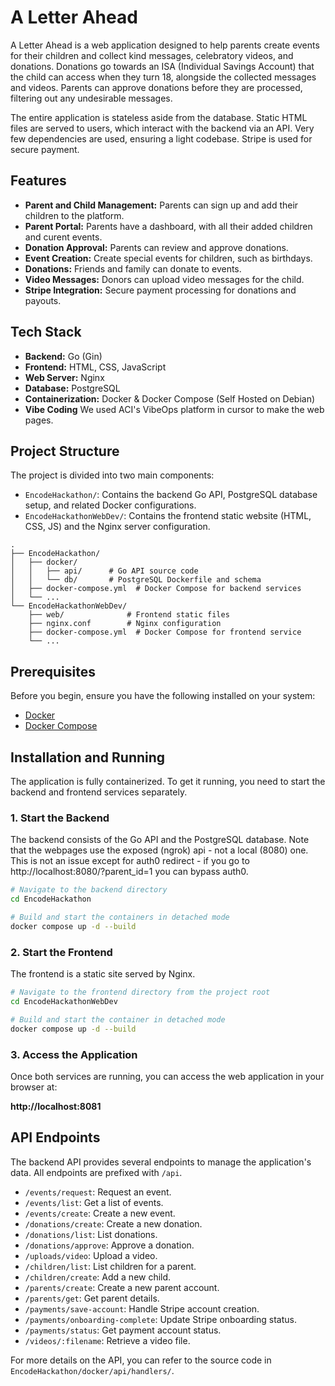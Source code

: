 # A Letter Ahead

A Letter Ahead is a web application designed to help parents create events for their children and collect kind messages, celebratory videos, and donations. Donations go towards an ISA (Individual Savings Account) that the child can access when they turn 18, alongside the collected messages and videos. Parents can approve donations before they are processed, filtering out any undesirable messages.

The entire application is stateless aside from the database. Static HTML files are served to users, which interact with the backend via an API. Very few dependencies are used, ensuring a light codebase. Stripe is used for secure payment.

## Features

- **Parent and Child Management:** Parents can sign up and add their children to the platform.
- **Parent Portal:** Parents have a dashboard, with all their added children and curent events.
- **Donation Approval:** Parents can review and approve donations.
- **Event Creation:** Create special events for children, such as birthdays.
- **Donations:** Friends and family can donate to events.
- **Video Messages:** Donors can upload video messages for the child.
- **Stripe Integration:** Secure payment processing for donations and payouts.

## Tech Stack

- **Backend:** Go (Gin)
- **Frontend:** HTML, CSS, JavaScript
- **Web Server:** Nginx
- **Database:** PostgreSQL
- **Containerization:** Docker & Docker Compose (Self Hosted on Debian)
- **Vibe Coding** We used ACI's VibeOps platform in cursor to make the web pages.

## Project Structure

The project is divided into two main components:

- `EncodeHackathon/`: Contains the backend Go API, PostgreSQL database setup, and related Docker configurations.
- `EncodeHackathonWebDev/`: Contains the frontend static website (HTML, CSS, JS) and the Nginx server configuration.

```
.
├── EncodeHackathon/
│   ├── docker/
│   │   ├── api/      # Go API source code
│   │   └── db/       # PostgreSQL Dockerfile and schema
│   ├── docker-compose.yml  # Docker Compose for backend services
│   └── ...
└── EncodeHackathonWebDev/
    ├── web/              # Frontend static files
    ├── nginx.conf        # Nginx configuration
    ├── docker-compose.yml  # Docker Compose for frontend service
    └── ...
```

## Prerequisites

Before you begin, ensure you have the following installed on your system:

- [Docker](https://www.docker.com/get-started)
- [Docker Compose](https://docs.docker.com/compose/install/)

## Installation and Running

The application is fully containerized. To get it running, you need to start the backend and frontend services separately.

### 1. Start the Backend

The backend consists of the Go API and the PostgreSQL database. Note that the webpages use the exposed (ngrok) api - not a local (8080) one.
This is not an issue except for auth0 redirect - if you go to http://localhost:8080/?parent_id=1 you can bypass auth0.

```bash
# Navigate to the backend directory
cd EncodeHackathon

# Build and start the containers in detached mode
docker compose up -d --build
```

### 2. Start the Frontend

The frontend is a static site served by Nginx.

```bash
# Navigate to the frontend directory from the project root
cd EncodeHackathonWebDev

# Build and start the container in detached mode
docker compose up -d --build
```

### 3. Access the Application

Once both services are running, you can access the web application in your browser at:

**http://localhost:8081**

## API Endpoints

The backend API provides several endpoints to manage the application's data. All endpoints are prefixed with `/api`.

-   `/events/request`: Request an event.
-   `/events/list`: Get a list of events.
-   `/events/create`: Create a new event.
-   `/donations/create`: Create a new donation.
-   `/donations/list`: List donations.
-   `/donations/approve`: Approve a donation.
-   `/uploads/video`: Upload a video.
-   `/children/list`: List children for a parent.
-   `/children/create`: Add a new child.
-   `/parents/create`: Create a new parent account.
-   `/parents/get`: Get parent details.
-   `/payments/save-account`: Handle Stripe account creation.
-   `/payments/onboarding-complete`: Update Stripe onboarding status.
-   `/payments/status`: Get payment account status.
-   `/videos/:filename`: Retrieve a video file.

For more details on the API, you can refer to the source code in `EncodeHackathon/docker/api/handlers/`.
